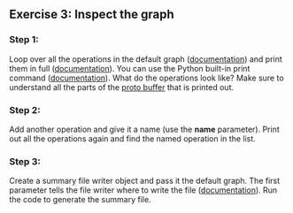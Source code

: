 ## Exercise 3: Inspect the graph

### Step 1:
Loop over all the operations in the default graph ([documentation](https://www.tensorflow.org/api_docs/python/tf/get_default_graph)) and print them in full ([documentation](https://www.tensorflow.org/api_docs/python/tf/Graph#get_operations)). You can use the Python built-in print command ([documentation](https://docs.python.org/2/library/functions.html#print)). What do the operations look like? Make sure to understand all the parts of the [proto buffer](https://developers.google.com/protocol-buffers/?hl=en) that is printed out.

### Step 2:
Add another operation and give it a name (use the **name** parameter). Print out all the operations again and find the named operation in the list.

### Step 3:
Create a summary file writer object and pass it the default graph. The first parameter tells the file writer where to write the file ([documentation](https://www.tensorflow.org/api_docs/python/tf/summary/FileWriter)). Run the code to generate the summary file.